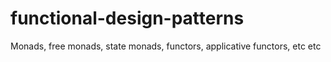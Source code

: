 # functional-design-patterns
Monads, free monads, state monads, functors, applicative functors, etc etc
